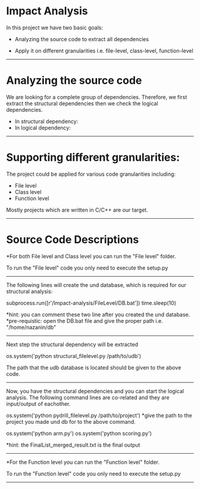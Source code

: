 # Impact Analysis

In this project we have two basic goals:
   -	Analyzing the source code to extract all dependencies
   
   -	Apply it on different granularities i.e. file-level, class-level, function-level
---------------------------------------------------------------------------------------------------------------------------------------------------- 
# Analyzing the source code

We are looking for a complete group of dependencies. Therefore, we first extract the structural dependencies then we check the logical dependencies.

   -	In structural dependency: 
   -	In logical dependency:
 ----------------------------------------------------------------------------------------------------------------------------------------------------  
# Supporting different granularities: 

The project could be applied for various code granularities including:

   -	File level
   -	Class level
   -	Function level
   
Mostly projects which are written in C/C++ are our target.

-----------------------------------------------------------------------------------------------------------------------------------------------

# Source Code Descriptions

*For both File level and Class level you can run the "File level" folder.

To run the "File level" code you only need to execute the setup.py

------------------------------------------------------------------------------------------------------------------------------------------------
The following lines will create the und database, which is required for our structural analysis:

subprocess.run([r'/Impact-analysis/FileLevel/DB.bat'])
time.sleep(10)

*hint: you can comment these two line after you created the und database.
*pre-requistic: open the DB.bat file and give the proper path i.e. "/home/nazanin/db"

--------------------------------------------------------------------------------------------------------------------------------------------------
Next step the structural dependency will be extracted

os.system('python structural_filelevel.py /path/to/udb')

The path that the udb database is located should be given to the above code.

--------------------------------------------------------------------------------------------------------------------------------------------------
Now, you have the structural dependencies and you can start the logical analysis.
The following command lines are co-related and they are input/output of eachother.

os.system('python pydrill_filelevel.py /path/to/project')
*give the path to the project you made und db for to the above command.

os.system('python arm.py')
os.system('python scoring.py')

*hint: the FinalList_merged_result.txt is the final output

-----------------------------------------------------------------------------------------------------------------------------------------------
*For the Function level you can run the "Function level" folder.

To run the "Function level" code you only need to execute the setup.py
________________________________________________________________________________________________________________________________________________








